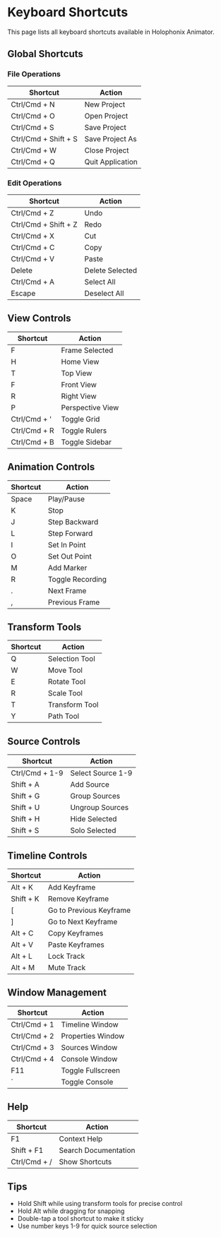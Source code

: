 # Keyboard Shortcuts

This page lists all keyboard shortcuts available in Holophonix Animator.

## Global Shortcuts

### File Operations
| Shortcut | Action |
|----------|--------|
| Ctrl/Cmd + N | New Project |
| Ctrl/Cmd + O | Open Project |
| Ctrl/Cmd + S | Save Project |
| Ctrl/Cmd + Shift + S | Save Project As |
| Ctrl/Cmd + W | Close Project |
| Ctrl/Cmd + Q | Quit Application |

### Edit Operations
| Shortcut | Action |
|----------|--------|
| Ctrl/Cmd + Z | Undo |
| Ctrl/Cmd + Shift + Z | Redo |
| Ctrl/Cmd + X | Cut |
| Ctrl/Cmd + C | Copy |
| Ctrl/Cmd + V | Paste |
| Delete | Delete Selected |
| Ctrl/Cmd + A | Select All |
| Escape | Deselect All |

## View Controls
| Shortcut | Action |
|----------|--------|
| F | Frame Selected |
| H | Home View |
| T | Top View |
| F | Front View |
| R | Right View |
| P | Perspective View |
| Ctrl/Cmd + ' | Toggle Grid |
| Ctrl/Cmd + R | Toggle Rulers |
| Ctrl/Cmd + B | Toggle Sidebar |

## Animation Controls
| Shortcut | Action |
|----------|--------|
| Space | Play/Pause |
| K | Stop |
| J | Step Backward |
| L | Step Forward |
| I | Set In Point |
| O | Set Out Point |
| M | Add Marker |
| R | Toggle Recording |
| . | Next Frame |
| , | Previous Frame |

## Transform Tools
| Shortcut | Action |
|----------|--------|
| Q | Selection Tool |
| W | Move Tool |
| E | Rotate Tool |
| R | Scale Tool |
| T | Transform Tool |
| Y | Path Tool |

## Source Controls
| Shortcut | Action |
|----------|--------|
| Ctrl/Cmd + 1-9 | Select Source 1-9 |
| Shift + A | Add Source |
| Shift + G | Group Sources |
| Shift + U | Ungroup Sources |
| Shift + H | Hide Selected |
| Shift + S | Solo Selected |

## Timeline Controls
| Shortcut | Action |
|----------|--------|
| Alt + K | Add Keyframe |
| Shift + K | Remove Keyframe |
| [ | Go to Previous Keyframe |
| ] | Go to Next Keyframe |
| Alt + C | Copy Keyframes |
| Alt + V | Paste Keyframes |
| Alt + L | Lock Track |
| Alt + M | Mute Track |

## Window Management
| Shortcut | Action |
|----------|--------|
| Ctrl/Cmd + 1 | Timeline Window |
| Ctrl/Cmd + 2 | Properties Window |
| Ctrl/Cmd + 3 | Sources Window |
| Ctrl/Cmd + 4 | Console Window |
| F11 | Toggle Fullscreen |
| ` | Toggle Console |

## Help
| Shortcut | Action |
|----------|--------|
| F1 | Context Help |
| Shift + F1 | Search Documentation |
| Ctrl/Cmd + / | Show Shortcuts |

## Tips
- Hold Shift while using transform tools for precise control
- Hold Alt while dragging for snapping
- Double-tap a tool shortcut to make it sticky
- Use number keys 1-9 for quick source selection
